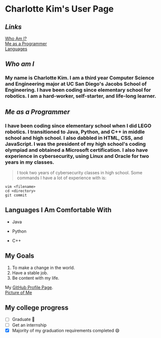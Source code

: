 # **Charlotte Kim's User Page**
## *Links*
[Who Am I?](#who-am-i)  
[Me as a Programmer](#me-as-a-programmer)  
[Languages](#languages-i-am-comfortable-with)
## *Who am I*
### My name is Charlotte Kim. I am a third year Computer Science and Engineering major at UC San Diego's Jacobs School of Engineering. I have been coding since elementary school for robotics. I am a hard-worker, self-starter, and life-long learner.
## *Me as a Programmer*
### I have been coding since elementary school when I did LEGO robotics. I transitioned to Java, Python, and C++ in middle school and high school. I also dabbled in HTML, CSS, and JavaScript. I was the president of my high school's coding olympiad and obtained a Microsoft certification. I also have experience in cybersecurity, using Linux and Oracle for two years in my classes. 
> I took two years of cybersecurity classes in high school.
Some commands I have a lot of experience with is:
```
vim <filename>
cd <directory>
git commit
```

## Languages I Am Comfortable With  
- Java
* Python
+ C++

## My Goals
1. To make a change in the world.
2. Have a stable job.
3. Be content with my life.
  
My [GitHub Profile Page](https://github.com/CharlotteKim123).  
[Picture of Me](https://github.com/CharlotteKim123/MyUserPage/blob/main/IMG_2480%20(1).jpg)

## My college progress

- [ ] Graduate 🎉
- [ ] Get an internship
- [X] Majority of my graduation requirements completed 😄

